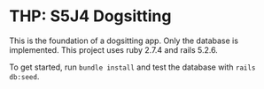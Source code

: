 # THP: S5J4 Dogsitting

This is the foundation of a dogsitting app. Only the database is implemented. This
project uses ruby 2.7.4 and rails 5.2.6.

To get started, run `bundle install` and test the database with `rails db:seed`.
